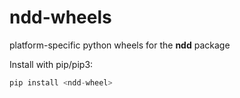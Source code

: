 # ndd-wheels
platform-specific python wheels for the **ndd** package

Install with pip/pip3:
```python
pip install <ndd-wheel>
```
